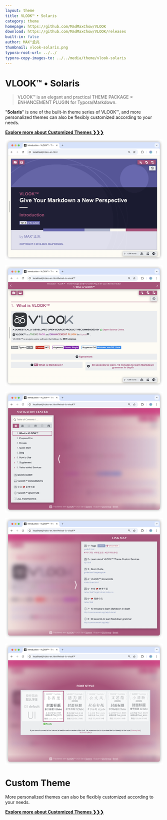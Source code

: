 ```yaml
---
layout: theme
title: VLOOK™ • Solaris
category: theme
homepage: https://github.com/MadMaxChow/VLOOK
download: https://github.com/MadMaxChow/VLOOK/releases
built-in: false
author: MAX°孟兆
thumbnail: vlook-solaris.png
typora-root-url: ../../
typora-copy-images-to: ../../media/theme/vlook-solaris
---
```


# VLOOK™ • Solaris

> VLOOK™ is an elegant and practical THEME PACKAGE × ENHANCEMENT PLUGIN for Typora/Markdown.



"**Solaris**" is one of the built-in theme series of VLOOK™, and more personalized themes can also be flexibly customized according to your needs.



[**Explore more about Customized Themes ❯❯❯**](https://vlook-doc.pages.dev/vip)



![vlook-theme-preview-01](/media/theme/vlook-solaris/preview-01.png)

![vlook-theme-preview-02](/media/theme/vlook-solaris/preview-02.png)

![vlook-theme-preview-03](/media/theme/vlook-solaris/preview-03.png)

![vlook-theme-preview-04](/media/theme/vlook-solaris/preview-04.png)

![vlook-theme-preview-05](/media/theme/vlook-solaris/preview-05.png)

# Custom Theme

More personalized themes can also be flexibly customized according to your needs.



[**Explore more about Customized Themes ❯❯❯**](https://vlook-doc.pages.dev/vip)

